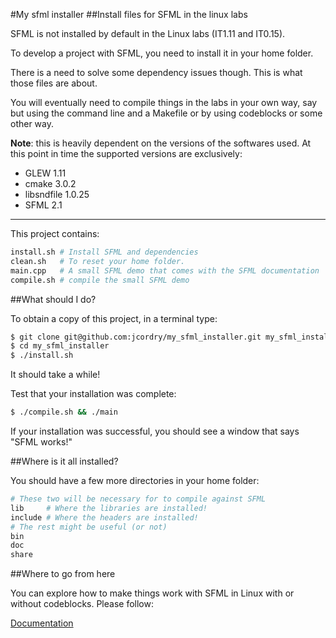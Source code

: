 #My sfml installer
##Install files for SFML in the linux labs

SFML is not installed by default in the Linux labs (IT1.11 and IT0.15).

To develop a project with SFML, you need to install it in your home
folder.

There is a need to solve some dependency issues though. This is what
those files are about.

You will eventually need to compile things in the labs in your own way,
say but using the command line and a Makefile or by using codeblocks or
some other way.

**Note**: this is heavily dependent on the versions of the softwares
used. At this point in time the supported versions are exclusively:

- GLEW 1.11
- cmake 3.0.2
- libsndfile 1.0.25
- SFML 2.1

---

This project contains:

```bash
install.sh # Install SFML and dependencies
clean.sh   # To reset your home folder.
main.cpp   # A small SFML demo that comes with the SFML documentation
compile.sh # compile the small SFML demo
```

##What should I do?

To obtain a copy of this project, in a terminal type:

```bash
$ git clone git@github.com:jcordry/my_sfml_installer.git my_sfml_installer
$ cd my_sfml_installer
$ ./install.sh
```

It should take a while!

Test that your installation was complete:

```bash
$ ./compile.sh && ./main
```

If your installation was successful, you should see a window that says "SFML
works!"

##Where is it all installed?

You should have a few more directories in your home folder:

```bash
# These two will be necessary for to compile against SFML
lib     # Where the libraries are installed!
include # Where the headers are installed!
# The rest might be useful (or not)
bin
doc
share
```

##Where to go from here

You can explore how to make things work with SFML in Linux with or without
codeblocks. Please follow:

[Documentation](http://sfml-dev.org/tutorials/2.1/)
